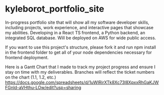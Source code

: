 # kyleborot_portfolio_site
In-progress portfolio site that will show all my software developer skills, including projects, work experience, and interactive pages that showcase my abilities.
Developing in a React TS frontend, a Python backend, an integrated SQL database. Will be deployed on AWS for wide public access.

If you want to use this project's structure, please fork it and run npm install in the frontend folder to get all of your node dependencies necessary for frontend deployment.

Here is a Gantt Chart that I made to track my project progress and ensure I stay on time with my deliverables. Branches will reflect the ticket numbers on the chart (1.1, 1.2, etc.) 
https://docs.google.com/spreadsheets/d/1uWlRirXTk8Xc73l8XpxxRhGaKJWFGnld-aVHthu-LOw/edit?usp=sharing
